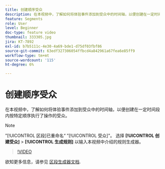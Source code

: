 ```yaml
---
title: 创建顺序受众
description: 在本视频中，了解如何将体验事件添加到受众中的时间轴，以便创建在一定时间段内按特定顺序执行了操作的受众。
feature: Segments
role: User
level: Beginner
doc-type: feature video
thumbnail: 333305.jpg
jira: KT-7892
exl-id: b7b5111c-4e30-4a69-bde1-d75df03fbf86
source-git-commit: 63edf327306054ffbcd4a842961a67fea6e85ff9
workflow-type: tm+mt
source-wordcount: '115'
ht-degree: 6%

---
```


# 创建顺序受众

在本视频中，了解如何将体验事件添加到受众中的时间轴，以便创建在一定时间段内按特定顺序执行了操作的受众。

>[!NOTE]
>
> ”[!UICONTROL 区段]已重命名“ ”[!UICONTROL 受众]&quot;。 选择 **[!UICONTROL 创建受众]** > **[!UICONTROL 生成规则]** 以输入本视频中介绍的规则生成器。

>[!VIDEO](https://video.tv.adobe.com/v/333305/?quality=12&learn=on)

欲知更多信息，请参见 [区段生成器文档](https://experienceleague.adobe.com/docs/experience-platform/segmentation/ui/segment-builder.html).
